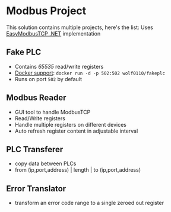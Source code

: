 # Modbus Project
This solution contains multiple projects, here's the list:
Uses [EasyModbusTCP .NET](http://easymodbustcp.net/en/) implementation
## Fake PLC
- Contains *65535* read/write registers
- [Docker support](https://hub.docker.com/r/wolf0110/fakeplc): `docker run -d -p 502:502 wolf0110/fakeplc`
- Runs on port `502` by default

## Modbus Reader
- GUI tool to handle ModbusTCP
- Read/Write registers
- Handle multiple registers on different devices
- Auto refresh register content in adjustable interval

## PLC Transferer
- copy data between PLCs
- from (ip,port,address) | length | to (ip,port,address)

## Error Translator
- transform an error code range to a single zeroed out register
